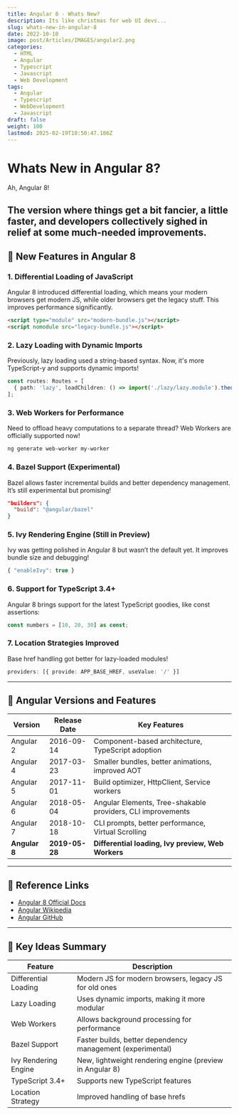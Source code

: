 ```yaml
---
title: Angular 8 - Whats New?
description: Its like christmas for web UI devs...
slug: whats-new-in-angular-8
date: 2022-10-10
image: post/Articles/IMAGES/angular2.png
categories:
  - HTML
  - Angular
  - Typescript
  - Javascript
  - Web Development
tags:
  - Angular
  - Typescript
  - WebDevelopment
  - Javascript
draft: false
weight: 100
lastmod: 2025-02-19T10:50:47.186Z
---
```

# Whats New in Angular 8?

Ah, Angular 8!

## The version where things get a bit fancier, a little faster, and developers collectively sighed in relief at some much-needed improvements.

## 🚀 New Features in Angular 8

### 1. Differential Loading of JavaScript

Angular 8 introduced differential loading, which means your modern browsers get modern JS, while older browsers get the legacy stuff. This improves performance significantly.

```html
<script type="module" src="modern-bundle.js"></script>
<script nomodule src="legacy-bundle.js"></script>
```

### 2. Lazy Loading with Dynamic Imports

Previously, lazy loading used a string-based syntax. Now, it's more TypeScript-y and supports dynamic imports!

```typescript
const routes: Routes = [
  { path: 'lazy', loadChildren: () => import('./lazy/lazy.module').then(m => m.LazyModule) }
];
```

### 3. Web Workers for Performance

Need to offload heavy computations to a separate thread? Web Workers are officially supported now!

```bash
ng generate web-worker my-worker
```

### 4. Bazel Support (Experimental)

Bazel allows faster incremental builds and better dependency management. It’s still experimental but promising!

```json
"builders": {
  "build": "@angular/bazel"
}
```

### 5. Ivy Rendering Engine (Still in Preview)

Ivy was getting polished in Angular 8 but wasn’t the default yet. It improves bundle size and debugging!

```typescript
{ "enableIvy": true }
```

### 6. Support for TypeScript 3.4+

Angular 8 brings support for the latest TypeScript goodies, like const assertions:

```typescript
const numbers = [10, 20, 30] as const;
```

### 7. Location Strategies Improved

Base href handling got better for lazy-loaded modules!

```typescript
providers: [{ provide: APP_BASE_HREF, useValue: '/' }]
```

***

## 📜 Angular Versions and Features

| Version       | Release Date   | Key Features                                                |
| ------------- | -------------- | ----------------------------------------------------------- |
| Angular 2     | 2016-09-14     | Component-based architecture, TypeScript adoption           |
| Angular 4     | 2017-03-23     | Smaller bundles, better animations, improved AOT            |
| Angular 5     | 2017-11-01     | Build optimizer, HttpClient, Service workers                |
| Angular 6     | 2018-05-04     | Angular Elements, Tree-shakable providers, CLI improvements |
| Angular 7     | 2018-10-18     | CLI prompts, better performance, Virtual Scrolling          |
| **Angular 8** | **2019-05-28** | **Differential loading, Ivy preview, Web Workers**          |

<!-- 
| Angular 9  | 2020-02-06  | Ivy by default, smaller bundles, improved testing |
| Angular 10 | 2020-06-24  | Stricter settings, TypeScript 3.9+, better warnings |
| Angular 11 | 2020-11-11  | Faster builds, HMR support, stricter types |
| Angular 12 | 2021-05-12  | View Engine removed, Ivy improvements, Webpack 5 |
| Angular 13 | 2021-11-03  | No more IE11, Angular Test improvements, faster builds |
| Angular 14 | 2022-06-02  | Typed forms, Standalone components, more CLI power |
| Angular 15 | 2022-11-16  | Directive Composition API, better performance |
| Angular 16 | 2023-05-03  | Reactivity model updates, Signal API |
-->

***

## 🔗 Reference Links

* [Angular 8 Official Docs](https://angular.io/)
* [Angular Wikipedia](https://en.wikipedia.org/wiki/Angular_\(web_framework\))
* [Angular GitHub](https://github.com/angular/angular)

***

## 📝 Key Ideas Summary

| Feature              | Description                                                |
| -------------------- | ---------------------------------------------------------- |
| Differential Loading | Modern JS for modern browsers, legacy JS for old ones      |
| Lazy Loading         | Uses dynamic imports, making it more modular               |
| Web Workers          | Allows background processing for performance               |
| Bazel Support        | Faster builds, better dependency management (experimental) |
| Ivy Rendering Engine | New, lightweight rendering engine (preview in Angular 8)   |
| TypeScript 3.4+      | Supports new TypeScript features                           |
| Location Strategy    | Improved handling of base hrefs                            |
